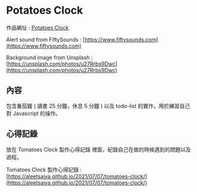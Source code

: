 # Potatoes Clock

作品網址 : [Potatoes Clock](https://aleetsaiya.github.io/clock/)

Alert sound from FiftySounds : [https://www.fiftysounds.com](https://www.fiftysounds.com)

Background image from Unsplash : [https://unsplash.com/photos/u27Rrbs9Dwc](https://unsplash.com/photos/u27Rrbs9Dwc)


## 內容
包含番茄鐘 ( 讀書 25 分鐘，休息 5 分鐘 ) 以及 todo-list 的實作，用於練習自己對 Javascript 的操作。

## 心得記錄
放在 Tomatoes Clock 製作心得記錄 裡面，紀錄自己在做的時候遇到的問題以及過程。

Tomatoes Clock 製作心得記錄 : [https://aleetsaiya.github.io/2021/07/07/tomatoes-clock/](https://aleetsaiya.github.io/2021/07/07/tomatoes-clock/)
